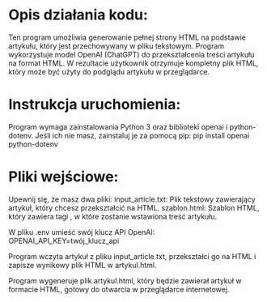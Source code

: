 # Opis działania kodu:
Ten program umożliwia generowanie pełnej strony HTML na podstawie artykułu, który jest przechowywany w pliku tekstowym. Program wykorzystuje model OpenAI (ChatGPT) do przekształcenia treści artykułu na format HTML. W rezultacie użytkownik otrzymuje kompletny plik HTML, który może być użyty do podglądu artykułu w przeglądarce.

# Instrukcja uruchomienia:
Program wymaga zainstalowania Python 3 oraz biblioteki openai i python-dotenv. Jeśli ich nie masz, zainstaluj je za pomocą pip:
pip install openai python-dotenv

# Pliki wejściowe:
Upewnij się, że masz dwa pliki:
input_article.txt: Plik tekstowy zawierający artykuł, który chcesz przekształcić na HTML.
szablon.html: Szablon HTML, który zawiera tagi <body>, w które zostanie wstawiona treść artykułu.

W pliku .env umieść swój klucz API OpenAI:
OPENAI_API_KEY=twój_klucz_api

Program wczyta artykuł z pliku input_article.txt, przekształci go na HTML i zapisze wynikowy plik HTML w artykul.html.

Program wygeneruje plik artykul.html, który będzie zawierał artykuł w formacie HTML, gotowy do otwarcia w przeglądarce internetowej.
